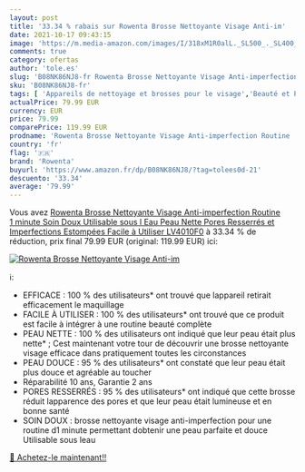 ```yaml
---
layout: post
title: '33.34 % rabais sur Rowenta Brosse Nettoyante Visage Anti-im'
date: 2021-10-17 09:43:15
image: 'https://m.media-amazon.com/images/I/318xM1R0alL._SL500_._SL400_.jpg'
comments: true
category: ofertas
author: 'tole.es'
slug: 'B08NK86NJ8-fr Rowenta Brosse Nettoyante Visage Anti-imperfection Routine...'
sku: 'B08NK86NJ8-fr'
tags: [ 'Appareils de nettoyage et brosses pour le visage','Beauté et Parfum','Nettoyants et exfoliants pour le visage','Soins pour la peau','Soins pour le visage','rowenta', ]
actualPrice: 79.99 EUR
currency: EUR
price: 79.99
comparePrice: 119.99 EUR
prodname: 'Rowenta Brosse Nettoyante Visage Anti-imperfection Routine  1 minute  Soin Doux  Utilisable sous l Eau  Peau Nette  Pores Resserrés et Imperfections Estompées  Facile à Utiliser LV4010F0'
country: 'fr'
flag: '🇫🇷'
brand: 'Rowenta'
buyurl: 'https://www.amazon.fr/dp/B08NK86NJ8/?tag=tolees0d-21'
descuento: '33.34'
average: '79.99'
---
```


Vous avez [Rowenta Brosse Nettoyante Visage Anti-imperfection Routine  1 minute  Soin Doux  Utilisable sous l Eau  Peau Nette  Pores Resserrés et Imperfections Estompées  Facile à Utiliser LV4010F0](https://www.amazon.fr/dp/B08NK86NJ8/?tag=tolees0d-21)  à  33.34 % de réduction, prix final  79.99 EUR (original: 119.99 EUR) ici:

[![Rowenta Brosse Nettoyante Visage Anti-im](https://m.media-amazon.com/images/I/318xM1R0alL._SL500_._SL400_.jpg)](https://www.amazon.fr/dp/B08NK86NJ8/?tag=tolees0d-21)

ℹ️:

- EFFICACE : 100 % des utilisateurs* ont trouvé que lappareil retirait efficacement le maquillage
- FACILE À UTILISER : 100 % des utilisateurs* ont trouvé que ce produit est facile à intégrer à une routine beauté complète
- PEAU NETTE : 100 % des utilisateurs ont indiqué que leur peau était plus nette* ; Cest maintenant votre tour de découvrir une brosse nettoyante visage efficace dans pratiquement toutes les circonstances
- PEAU DOUCE : 95 % des utilisateurs* ont constaté que leur peau était plus douce et agréable au toucher
- Réparabilité 10 ans, Garantie 2 ans
- PORES RESSERRÉS : 95 % des utilisateurs* ont indiqué que cette brosse réduit lapparence des pores et que leur peau était lumineuse et en bonne santé
- SOIN DOUX : brosse nettoyante visage anti-imperfection pour une routine d1 minute permettant dobtenir une peau parfaite et douce Utilisable sous leau

[🛒 Achetez-le maintenant!!](https://www.amazon.fr/dp/B08NK86NJ8/?tag=tolees0d-21)
